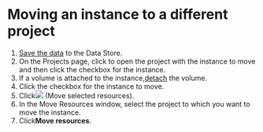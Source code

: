 # Moving an instance to a different project

1.  [Save the data](https://pods.iplantcollaborative.org/wiki/display/atmman/Backing+Up+and+Restoring+Your+Volume+to+the+Data+Store "Backing Up and Restoring Your Volume to the Data Store") to the Data Store.
2.  On the Projects page, click to open the project with the instance to move and then click the checkbox for the instance.
3.  If a volume is attached to the instance,[detach](https://pods.iplantcollaborative.org/wiki/display/atmman/Detaching+a+Volume+from+an+Instance+%28Atmo-Beta%29 "Detaching a Volume from an Instance (Atmo-Beta)") the volume.
4.  Click the checkbox for the instance to move.
5.  Click![](https://pods.iplantcollaborative.org/wiki/download/attachments/14584005/MoveSelectedResourceIcon.png?version=1&modificationDate=1424906377000) (Move selected resources).
6.  In the Move Resources window, select the project to which you want to move the instance.
7.  Click**Move resources**.